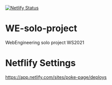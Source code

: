 [![Netlify Status](https://api.netlify.com/api/v1/badges/9c4a7947-c5d0-4a3f-a283-e3f1b8be48aa/deploy-status)](https://poke-page.netlify.app)

# WE-solo-project
WebEngineering solo project WS2021

# Netflify Settings
https://app.netlify.com/sites/poke-page/deploys
